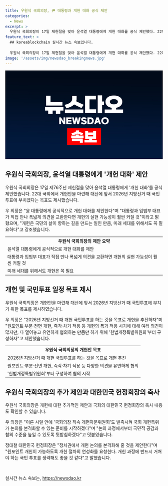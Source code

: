 ```yaml
---
title: 우원식 국회의장, 尹 대통령과 개헌 대화 공식 제안
categories:
  - News
excerpt: >
  우원식 국회의장이 17일 제헌절을 맞아 윤석열 대통령에게 개헌 대화를 공식 제안했다. 22대 국회에서 개헌안을 마련해 2026년 지방선거 때 국민투표에 부치는 목표도 제시했다. 우 의장은 윤 대통령에게 공식적으로 개헌 대화를 제안한다며 대통령과 입법부 대표가 직접 만나 폭넓게 의견을 교환한다면 개헌의 실현 가능성이 훨씬 커질 것이라고 밝혔다. 개헌은 국민의 삶을 향하는 길을 만드는 일이라며 논의를 본격화하기 위해 헌법개정특별위원회 발족을 제안했다.
feature_text: >
  ## koreablockchain 실시간 뉴스 속보입니다.

  우원식 국회의장이 17일 제헌절을 맞아 윤석열 대통령에게 개헌 대화를 공식 제안했다. 22대 국회에서 개헌안을 마련해 2026년 지방선거 때 국민투표에 부치는 목표도 제시했다. 우 의장은 윤 대통령에게 공식적으로 개헌 대화를 제안한다며 대통령과 입법부 대표가 직접 만나 폭넓게 의견을 교환한다면 개헌의 실현 가능성이 훨씬 커질 것이라고 밝혔다. 개헌은 국민의 삶을 향하는 길을 만드는 일이라며 논의를 본격화하기 위해 헌법개정특별위원회 발족을 제안했다.
image: '/assets/img/newsdao_breakingnews.jpg'
---
```


<p><img src="/assets/img/newsdao_breakingnews.jpg" alt="koreablockchain 속보" /></p>

<h2 data-ke-size="size26">우원식 국회의장, 윤석열 대통령에게 '개헌 대화' 제안</h2>

<p>우원식 국회의장은 17일 제76주년 제헌절을 맞아 윤석열 대통령에게 '개헌 대화'를 공식 제안했습니다. 22대 국회에서 개헌안을 마련해 대선에 앞서 2026년 지방선거 때 국민투표에 부치겠다는 목표도 제시했습니다.</p>

<p data-ke-size="size16">우 의장은 "윤 대통령에게 공식적으로 개헌 대화를 제안한다"며 "대통령과 입법부 대표가 직접 만나 폭넓게 의견을 교환한다면 개헌의 실현 가능성이 훨씬 커질 것"이라고 밝혔으며, "개헌은 국민의 삶이 향하는 길을 만드는 일인 만큼, 미래 세대를 위해서도 꼭 필요하다"고 강조했습니다.</p>

<table>
  <tr>
    <td style="text-align: center; height: 17px;"><b>우원식 국회의장의 제안 요약</b></td>
  </tr>
  <tr>
    <td>윤석열 대통령에게 공식적으로 개헌 대화를 제안</td>
  </tr>
  <tr>
    <td>대통령과 입법부 대표가 직접 만나 폭넓게 의견을 교환하면 개헌의 실현 가능성이 훨씬 커질 것</td>
  </tr>
  <tr>
    <td>미래 세대를 위해서도 개헌은 꼭 필요</td>
  </tr>
</table>

<h2 data-ke-size="size26">개헌 및 국민투표 일정 목표 제시</h2>

<p>우원식 국회의장은 개헌안을 마련해 대선에 앞서 2026년 지방선거 때 국민투표에 부치기 위한 목표를 제시하였습니다.</p>

<p data-ke-size="size16">우 의장은 "2026년 지방선거 때 개헌 국민투표를 하는 것을 목표로 개헌을 추진하자"며 "원포인트·부분·전면 개헌, 즉각·차기 적용 등 개헌의 폭과 적용 시기에 대해 여러 의견이 많지만, 다 열어놓고 유연하게 협의하는 만큼만 하기 위해 '헌법개정특별위원회'부터 구성하자"고 제안했습니다.</p>

<table>
  <tr>
    <td style="text-align: center; height: 17px;"><b>우원식 국회의장의 개헌안 목표</b></td>
  </tr>
  <tr>
    <td>2026년 지방선거 때 개헌 국민투표를 하는 것을 목표로 개헌 추진</td>
  </tr>
  <tr>
    <td>원포인트·부분·전면 개헌, 즉각·차기 적용 등 다양한 의견을 유연하게 협의</td>
  </tr>
  <tr>
    <td>'헌법개정특별위원회'부터 구성하여 협의 시작</td>
  </tr>
</table>

<h2 data-ke-size="size26">우원식 국회의장의 추가 제안과 대한민국 헌정회장의 축사</h2>

<p>우원식 국회의장은 개헌에 대한 추가적인 제안과 국회의 대한민국 헌정회장의 축사 내용도 확인할 수 있습니다.</p>

<p data-ke-size="size16">우 의장은 "이른 시일 안에 '국회의장 직속 개헌자문위원회'도 발족시켜 국회 개헌특위가 논의를 본격화할 수 있는 준비를 시작하겠다"며 "논의 과정에서부터 국민적 공감과 합의 수준을 높일 수 있도록 뒷받침하겠다"고 덧붙였습니다.</p>

<p data-ke-size="size16">정대철 대한민국 헌정회장은 "정치권에서 개헌 논의를 본격화해 줄 것을 제안한다"며 "원포인트 개헌이 가능하도록 개헌 절차의 연성화를 요청한다. 개헌 과정에 반드시 거쳐야 하는 국민 투표를 생략해도 좋을 것 같다"고 말했습니다.</p>

<p data-ke-size="size16">&nbsp;</p>
실시간 뉴스 속보는, <a href="https://newsdao.kr" rel="dofollow">https://newsdao.kr</a>


